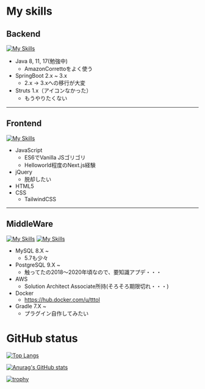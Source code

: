 # My skills
## Backend
[![My Skills](https://skillicons.dev/icons?i=java,spring)](https://skillicons.dev)  
- Java 8, 11, 17(勉強中)
  - AmazonCorrettoをよく使う
- SpringBoot 2.x ~ 3.x
  - 2.x -> 3.xへの移行が大変
- Struts 1.x（アイコンなかった）
  - もうやりたくない
---
## Frontend
[![My Skills](https://skillicons.dev/icons?i=js,jquery,html,css)](https://skillicons.dev)  
- JavaScript
  - ES6でVanilla JSゴリゴリ
  - Helloworld程度のNext.js経験
- jQuery
  - 脱却したい
- HTML5
- CSS
  - TailwindCSS
---
## MiddleWare
[![My Skills](https://skillicons.dev/icons?i=mysql,postgres)](https://skillicons.dev)
[![My Skills](https://skillicons.dev/icons?i=aws,docker,gradle)](https://skillicons.dev)
- MySQL 8.X ~
  - 5.7も少々
- PostgreSQL 9.X ~
  - 触ってたの2018〜2020年頃なので、要知識アプデ・・・
- AWS
  - Solution Architect Associate所持(そろそろ期限切れ・・・)
- Docker
  - https://hub.docker.com/u/tttol
- Gradle 7.X ~
  - プラグイン自作してみたい

# GitHub status
[![Top Langs](https://github-readme-stats.vercel.app/api/top-langs/?username=tttol&layout=compact&theme=tokyonight)](https://github.com/anuraghazra/github-readme-stats)

[![Anurag's GitHub stats](https://github-readme-stats.vercel.app/api?username=tttol&count_private=true&show_icons=true&theme=tokyonight)](https://github.com/anuraghazra/github-readme-stats)

[![trophy](https://github-profile-trophy.vercel.app/?username=tttol&theme=onedark)](https://github.com/ryo-ma/github-profile-trophy)


<!--
参考：
https://zenn.dev/chot/articles/3421ec6f622f82
https://skillicons.dev/
https://github.com/anuraghazra/github-readme-stats
https://github.com/ryo-ma/github-profile-trophy

Rank	Description
SSS, SS, S	You are at a hard to reach rank. You can brag.
AAA, AA, A	You will reach this rank if you do your best. Let's aim here first.
B, C	You are currently making good progress. Let's aim a bit higher.
UNKNOWN	You have not taken action yet. Let's act first.
SECRET	This rank is very rare. The trophy will not be displayed until certain conditions are met.

# Job career
## 2社目(2022/01 ~ 現在)
- やったこと
  - Java(SpringBoot 2.X~3.X)を用いたWebアプリ開発
  - PTN社員5名チームのアプリリーダー
- 身についたこと
  - AWS
    - EC2, ECS, ECR, RDS, S3, etc...
  - 初めてのアジャイル開発
- 使ってたもの(開発環境、チャットツールなど)
  - IntelliJ(無料版)
  - Slack
  - Zoom
  - JIRA/Confluence
  - Box

## 1社目(2018/04 ~ 2021/12)
- やったこと
  - Java(Struts 1)を用いたWebアプリ開発
  - Java(SpringBoot 2.X)を用いたWebアプリ開発
  - 新人教育(半年ほど)
- 身についたこと
  - Java
  - HTML/CSS
  - JavaScript
  - RDB(PostgreSQL, MySQL)
  - AWS(SAA資格取得)
- 使ってたもの(開発環境、チャットツールなど)
  - Eclipse
  - Google Workspace(当時はG Suiteと呼ばれていた)
  - Redmine
  - Backlog


-->
